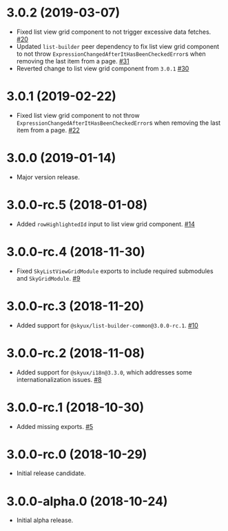# 3.0.2 (2019-03-07)

- Fixed list view grid component to not trigger excessive data fetches. [#20](https://github.com/blackbaud/skyux-list-builder-view-grids/pull/20)
- Updated `list-builder` peer dependency to fix list view grid component to not throw `ExpressionChangedAfterItHasBeenCheckedError`s when removing the last item from a page. [#31](https://github.com/blackbaud/skyux-list-builder-view-grids/pull/31)
- Reverted change to list view grid component from `3.0.1` [#30](https://github.com/blackbaud/skyux-list-builder-view-grids/pull/30)

# 3.0.1 (2019-02-22)

- Fixed list view grid component to not throw `ExpressionChangedAfterItHasBeenCheckedError`s when removing the last item from a page. [#22](https://github.com/blackbaud/skyux-list-builder-view-grids/pull/22)

# 3.0.0 (2019-01-14)

- Major version release.

# 3.0.0-rc.5 (2018-01-08)

- Added `rowHighlightedId` input to list view grid component. [#14](https://github.com/blackbaud/skyux-list-builder-view-grids/pull/14)

# 3.0.0-rc.4 (2018-11-30)

- Fixed `SkyListViewGridModule` exports to include required submodules and `SkyGridModule`. [#9](https://github.com/blackbaud/skyux-list-builder-view-grids/pull/9)

# 3.0.0-rc.3 (2018-11-20)

- Added support for `@skyux/list-builder-common@3.0.0-rc.1`. [#10](https://github.com/blackbaud/skyux-list-builder-view-grids/pull/10)

# 3.0.0-rc.2 (2018-11-08)

- Added support for `@skyux/i18n@3.3.0`, which addresses some internationalization issues. [#8](https://github.com/blackbaud/skyux-list-builder-view-grids/pull/8)

# 3.0.0-rc.1 (2018-10-30)

- Added missing exports. [#5](https://github.com/blackbaud/skyux-list-builder-view-grids/pull/5)

# 3.0.0-rc.0 (2018-10-29)

- Initial release candidate.

# 3.0.0-alpha.0 (2018-10-24)

- Initial alpha release.

